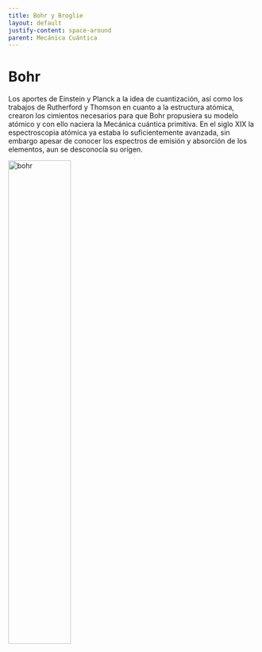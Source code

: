 ```yaml
---
title: Bohr y Broglie
layout: default
justify-content: space-around
parent: Mecánica Cuántica
---
```

# Bohr

Los aportes de Einstein y Planck a la idea de cuantización, así como los trabajos de Rutherford y Thomson en cuanto a la estructura atómica, crearon los cimientos necesarios para que Bohr propusiera su modelo atómico y con ello naciera la Mecánica cuántica primitiva. En el siglo XIX la espectroscopia atómica ya estaba lo suficientemente avanzada, sin embargo apesar de conocer los espectros de emisión y absorción de los elementos, aun se desconocía su orígen.

<img src="https://www.chemistrylearner.com/wp-content/uploads/2022/01/Bohr-Model.jpg" alt="bohr" style="height: 50%; width: 50%;"/>
